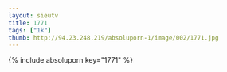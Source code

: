 ```yaml
--- 
layout: sieutv
title: 1771
tags: ["1k"]
thumb: http://94.23.248.219/absoluporn-1/image/002/1771.jpg
---
```

{% include absoluporn key="1771" %} 
